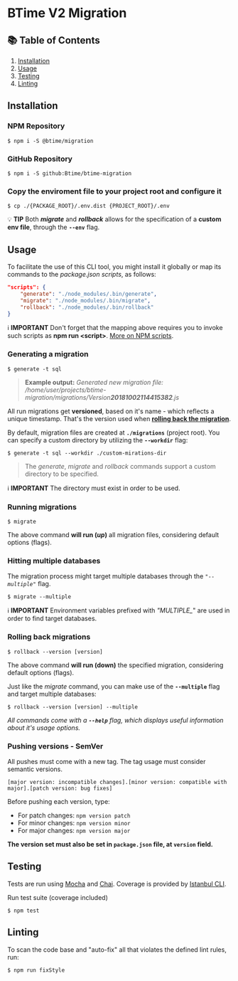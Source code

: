 # BTime V2 Migration

## :books: Table of Contents

1. [Installation](#installation)
1. [Usage](#usage)
1. [Testing](#testing)
1. [Linting](#linting)

## **Installation**
### NPM Repository
	$ npm i -S @btime/migration

### GitHub Repository
	$ npm i -S github:Btime/btime-migration

### Copy the enviroment file to your project root and configure it
	$ cp ./{PACKAGE_ROOT}/.env.dist {PROJECT_ROOT}/.env

:bulb: **TIP** Both **_migrate_** and **_rollback_** allows for the specification of a **custom env file**,
through the **`--env`** flag.

## **Usage**
To facilitate the use of this CLI tool, you might install it globally or map
its commands to the _package.json scripts_, as follows:

```json
"scripts": {
    "generate": "./node_modules/.bin/generate",
    "migrate": "./node_modules/.bin/migrate",
    "rollback": "./node_modules/.bin/rollback"
}
```
:information_source: **IMPORTANT** Don't forget that the mapping above requires
you to invoke such scripts as **npm run \<script>**. [More on NPM scripts](https://docs.npmjs.com/cli/run-script).

### **Generating a migration**

	$ generate -t sql

> **Example output:** _Generated new migration file: /home/user/projects/btime-migration/migrations/Version**20181002114415382**.js_

All run migrations get **versioned**, based on it's name - which reflects a unique timestamp. That's the version used when [**rolling back the migration**](#rolling-back-migrations).

By default, migration files are created at **`./migrations`** (project root). You can specify a custom directory by utilizing the **`--workdir`** flag:

	$ generate -t sql --workdir ./custom-mirations-dir
> The *generate*, *migrate* and *rollback* commands support a custom directory to be specified.

:information_source: **IMPORTANT**	The directory must exist in order to be used.

### **Running migrations**

	$ migrate

The above command **will run (_up_)** all migration files, considering default options (flags).

### Hitting multiple databases
The migration process might target multiple databases through the *`"--multiple"`* flag.

	$ migrate --multiple

:information_source: **IMPORTANT** Environment variables prefixed with _"MULTIPLE\__" are used in order to find target databases.

### **Rolling back migrations**

	$ rollback --version [version]

The above command **will run (down)** the specified migration, considering default options (flags).

Just like the _migrate_ command, you can make use of the **`--multiple`** flag and target multiple databases:

	$ rollback --version [version] --multiple

_All commands come with a **`--help`** flag, which displays useful information about it's usage options._

### Pushing versions - SemVer

All pushes must come with a new tag. The tag usage must consider semantic versions.

`[major version: incompatible changes].[minor version: compatible with major].[patch version: bug fixes]`

Before pushing each version, type:

- For patch changes: `npm version patch`
- For minor changes: `npm version minor`
- For major changes: `npm version major`

**The version set must also be set in `package.json` file, at `version` field.**

## Testing

Tests are run using [Mocha](https://mochajs.org) and [Chai](https://www.chaijs.com). Coverage is provided by [Istanbul CLI](https://github.com/istanbuljs/nyc).

Run test suite (coverage included)

	$ npm test

## Linting
To scan the code base and "auto-fix" all that violates the defined lint rules, run:

	$ npm run fixStyle
